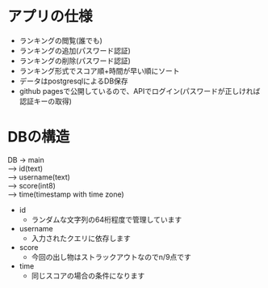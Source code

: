 # アプリの仕様
- ランキングの閲覧(誰でも)
- ランキングの追加(パスワード認証)
- ランキングの削除(パスワード認証)
- ランキング形式でスコア順+時間が早い順にソート
- データはpostgresqlによるDB保存
- github pagesで公開しているので、APIでログイン(パスワードが正しければ認証キーの取得)

# DBの構造
DB -> main  
--> id(text)  
--> username(text)  
--> score(int8)  
--> time(timestamp with time zone)  

- id
  - ランダムな文字列の64桁程度で管理しています
- username
  - 入力されたクエリに依存します
- score
  - 今回の出し物はストラックアウトなのでn/9点です
- time
  - 同じスコアの場合の条件になります
